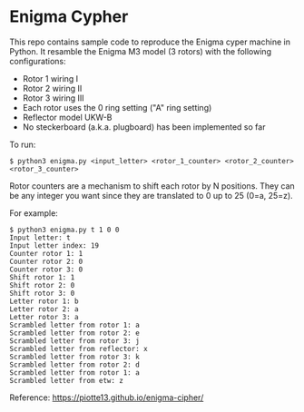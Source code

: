 # Enigma Cypher

This repo contains sample code to reproduce the Enigma cyper machine in Python. It resamble the Enigma M3 model (3 rotors) with the following configurations:

- Rotor 1 wiring I
- Rotor 2 wiring II
- Rotor 3 wiring III
- Each rotor uses the 0 ring setting ("A" ring setting)
- Reflector model UKW-B
- No steckerboard (a.k.a. plugboard) has been implemented so far

To run:

```console
$ python3 enigma.py <input_letter> <rotor_1_counter> <rotor_2_counter> <rotor_3_counter>
```

Rotor counters are a mechanism to shift each rotor by N positions. They can be any integer you want since they are translated to 0 up to 25 (0=a, 25=z).

For example:

```console
$ python3 enigma.py t 1 0 0
Input letter: t
Input letter index: 19
Counter rotor 1: 1
Counter rotor 2: 0
Counter rotor 3: 0
Shift rotor 1: 1
Shift rotor 2: 0
Shift rotor 3: 0
Letter rotor 1: b
Letter rotor 2: a
Letter rotor 3: a
Scrambled letter from rotor 1: a
Scrambled letter from rotor 2: e
Scrambled letter from rotor 3: j
Scrambled letter from reflector: x
Scrambled letter from rotor 3: k
Scrambled letter from rotor 2: d
Scrambled letter from rotor 1: a
Scrambled letter from etw: z
```

Reference: https://piotte13.github.io/enigma-cipher/
